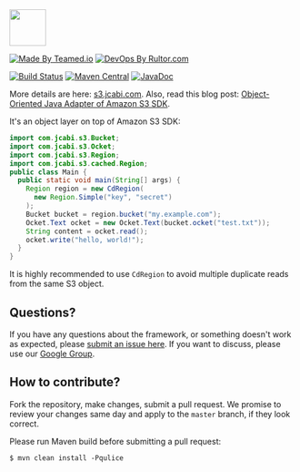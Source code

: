 <img src="http://img.jcabi.com/logo-square.png" width="64px" height="64px" />

[![Made By Teamed.io](http://img.teamed.io/btn.svg)](http://www.teamed.io)
[![DevOps By Rultor.com](http://www.rultor.com/b/jcabi/jcabi-s3)](http://www.rultor.com/p/jcabi/jcabi-s3)

[![Build Status](https://travis-ci.org/jcabi/jcabi-s3.svg?branch=master)](https://travis-ci.org/jcabi/jcabi-s3)
[![Maven Central](https://maven-badges.herokuapp.com/maven-central/com.jcabi/jcabi-s3/badge.svg)](https://maven-badges.herokuapp.com/maven-central/com.jcabi/jcabi-s3)
[![JavaDoc](https://img.shields.io/badge/javadoc-html-blue.svg)](http://www.javadoc.io/doc/com.jcabi/jcabi-s2)

More details are here: [s3.jcabi.com](http://s3.jcabi.com/index.html).
Also, read this blog post: [Object-Oriented Java Adapter of Amazon S3 SDK](http://www.yegor256.com/2014/05/26/amazon-s3-java-oop-adapter.html).

It's an object layer on top of Amazon S3 SDK:

```java
import com.jcabi.s3.Bucket;
import com.jcabi.s3.Ocket;
import com.jcabi.s3.Region;
import com.jcabi.s3.cached.Region;
public class Main {
  public static void main(String[] args) {
    Region region = new CdRegion(
      new Region.Simple("key", "secret")
    );
    Bucket bucket = region.bucket("my.example.com");
    Ocket.Text ocket = new Ocket.Text(bucket.ocket("test.txt"));
    String content = ocket.read();
    ocket.write("hello, world!");
  }
}
```

It is highly recommended to use `CdRegion` to avoid multiple duplicate
reads from the same S3 object.

## Questions?

If you have any questions about the framework, or something doesn't work as expected,
please [submit an issue here](https://github.com/jcabi/jcabi-s3/issues/new).
If you want to discuss, please use our [Google Group](https://groups.google.com/forum/#!forum/jcabi).

## How to contribute?

Fork the repository, make changes, submit a pull request.
We promise to review your changes same day and apply to
the `master` branch, if they look correct.

Please run Maven build before submitting a pull request:

```
$ mvn clean install -Pqulice
```
